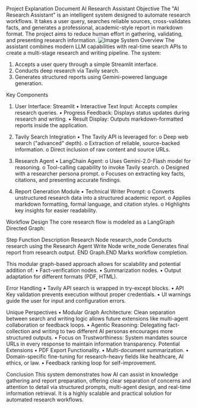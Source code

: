 Project Explanation Document
AI Research Assistant
Objective
The "AI Research Assistant" is an intelligent system designed to automate research workflows. It takes a user query, searches reliable sources, cross-validates facts, and generates a professional, academic-style report in markdown format. The project aims to reduce human effort in gathering, validating, and presenting research information.
![Image](https://github.com/user-attachments/assets/5872ddf1-942e-4229-8c78-dd166491c8cf)
System Overview
The assistant combines modern LLM capabilities with real-time search APIs to create a multi-stage research and writing pipeline. The system:
1.	Accepts a user query through a simple Streamlit interface.
2.	Conducts deep research via Tavily search.
3.	Generates structured reports using Gemini-powered language generation.

Key Components
1. User Interface: Streamlit
•	Interactive Text Input: Accepts complex research queries.
•	Progress Feedback: Displays status updates during research and writing.
•	Result Display: Outputs markdown-formatted reports inside the application.

3. Tavily Search Integration
•	The Tavily API is leveraged for:
o	Deep web search ("advanced" depth).
o	Extraction of reliable, source-backed information.
o	Direct inclusion of raw content and source URLs.

5. Research Agent
•	LangChain Agent:
o	Uses Gemini-2.0-Flash model for reasoning.
o	Tool-calling capability to invoke Tavily search.
o	Designed with a researcher persona prompt.
o	Focuses on extracting key facts, citations, and presenting accurate findings.

6. Report Generation Module
•	Technical Writer Prompt:
o	Converts unstructured research data into a structured academic report.
o	Applies markdown formatting, formal language, and citation styles.
o	Highlights key insights for easier readability.

Workflow Design
The core research flow is modeled as a LangGraph Directed Graph:

Step                  	Function	      Description
Research Node	          research_node	  Conducts research using the Research Agent
Write Node	            write_node	    Generates final report from research output.
END	                    Graph.END	      Marks workflow completion.

This modular graph-based approach allows for scalability and potential addition of:
•	Fact-verification nodes.
•	Summarization nodes.
•	Output adaptation for different formats (PDF, HTML).

Error Handling
•	Tavily API search is wrapped in try-except blocks.
•	API Key validation prevents execution without proper credentials.
•	UI warnings guide the user for input and configuration errors.

Unique Perspectives
•	Modular Graph Architecture: Clean separation between search and writing logic allows future extensions like multi-agent collaboration or feedback loops.
•	Agentic Reasoning: Delegating fact-collection and writing to two different AI personas encourages more structured outputs.
•	Focus on Trustworthiness: System mandates source URLs in every response to maintain information transparency.
Potential Extensions
•	PDF Export Functionality.
•	Multi-document summarization.
•	Domain-specific fine-tuning for research-heavy fields like healthcare, AI ethics, or law.
•	Feedback ranking loop for self-improvement.

Conclusion
This system demonstrates how AI can assist in knowledge gathering and report preparation, offering clear separation of concerns and attention to detail via structured prompts, multi-agent design, and real-time information retrieval. It is a highly scalable and practical solution for automated research workflows.

